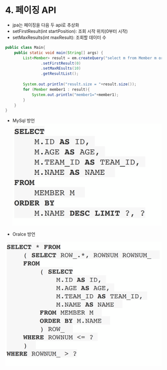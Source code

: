 # 4. 페이징 API
* jpa는 페이징을 다음 두 api로 추상화
* setFirstResult(int startPosition): 조회 시작 위치(0부터 시작)
* setMaxResults(int maxResult): 조회할 데이터 수

```java
public class Main{
    public static void main(String[] args) {
        List<Member> result = em.createQuery("select m from Member m order by m.age desc", Member.class)
                .setFirstResult(0)
                .setMaxREsults(10)
                .getResultList();

        System.out.println("result.size = "+result.size());
        for (Member member1 : result){
            System.out.println("member1="+member1);
        }
    }
}

```
* MySql 방언
<img src="./img/mysql.png"> <br>


* Oralce 방언
<img src="./img/oracle.png">







